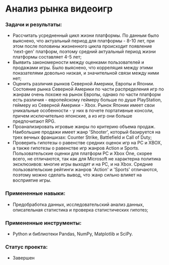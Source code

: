 # Анализ рынка видеоигр
### Задачи и результаты:
- Рассчитать усредненный цикл жизни платформы. По данным было выяснено, что актуальный период для платформы - 8-10 лет, при этом после половины жизненного цикла происходит появление 'next-gen' платформ, поэтому средний актуальный период жизни платформы составляет 4-5 лет;
- Выявить закономерности между оценками пользователей и продажами игры. Было выяснено, что корреляция между этими показателями довольно низкая, и значительной связи между ними нет;
- Оценить различия рынков Северной Америки, Европы и Японии. Состояние рынка Северной Америки по части распределения игр по жанрам очень похоже на рынок Европы, однако по части платформ есть различия - европейскому геймеру больше по душе PlayStation, геймеру из Северной Америки - Xbox. Рынок Японии имеет свои уникальные особенности - у них в почете портативные консоли, причем исключительно японские, а из игр они больше предпочитают RPG. 
- Проанализировать игровые жанры по критерию объема продаж. Наибольшие продажи имеет жанр 'Shooter', который базируется на трех вечных франшизах: Counter Strike, Battlefield и Call of Duty;
- Проверить гипотезы о равенстве средних оценок игр на PC и XBOX, а также гипотезы о равенстве игр жанров Action и Sports. Пользовательские оценки для платформ PC и Xbox One, скорее всего, не отличаются, так как для Microsoft не характерна политика эксклюзивов: многие игры выходят и на PC, и на Xbox. Средние пользовательские рейтинги жанров 'Action' и 'Sports' отличаются, поэтому можно сделать вывод, что жанр сильно влияет на восприятие игры.
### Примененные навыки: 
- Предобработка данных, исследовательский анализ данных, описательная статистика и проверка статистических гипотез;
### Примененные инструменты: 
- Python и библиотеки Pandas, NumPy, Matplotlib и SciPy.
### Статус проекта:
- Завершен
